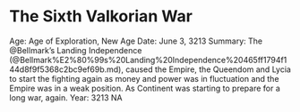 # The Sixth Valkorian War

Age: Age of Exploration, New Age
Date: June 3, 3213
Summary: The @Bellmark’s Landing Independence (@Bellmark%E2%80%99s%20Landing%20Independence%20465ff1794f144d8f9f5368c2bc9ef69b.md), caused the Empire, the Queendom and Lycia to start the fighting again as money and power was in fluctuation and the Empire was in a weak position. As Continent was starting to prepare for a long war, again.
Year: 3213 NA
